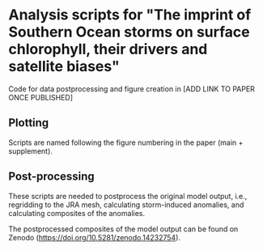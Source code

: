 # Analysis scripts for "The imprint of Southern Ocean storms on surface chlorophyll, their drivers and satellite biases"
Code for data postprocessing and figure creation in [ADD LINK TO PAPER ONCE PUBLISHED]

## Plotting 

Scripts are named following the figure numbering in the paper (main + supplement). 

## Post-processing

These scripts are needed to postprocess the original model output, i.e., regridding to the JRA mesh, calculating storm-induced anomalies, and calculating composites of the anomalies.

The postprocessed composites of the model output can be found on Zenodo (https://doi.org/10.5281/zenodo.14232754).

